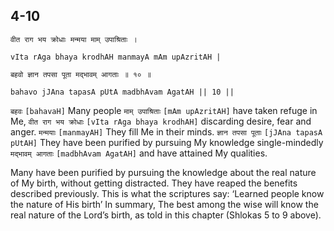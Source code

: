 ## 4-10


```shloka-sa
वीत राग भय क्रोधाः मन्मया माम् उपाश्रिताः ।
```
```shloka-sa-hk
vIta rAga bhaya krodhAH manmayA mAm upAzritAH |
```
```shloka-sa
बहवो ज्ञान तपसा पूता मद्भावम् आगताः ॥ १० ॥
```
```shloka-sa-hk
bahavo jJAna tapasA pUtA madbhAvam AgatAH || 10 ||
```

`बहवः` `[bahavaH]` Many people `माम् उपाश्रिताः` `[mAm upAzritAH]` have taken refuge in Me, `वीत राग भय क्रोधाः` `[vIta rAga bhaya krodhAH]` discarding desire, fear and anger. `मन्मयाः` `[manmayAH]` They fill Me in their minds. `ज्ञान तपसा पूताः` `[jJAna tapasA pUtAH]` They have been purified by pursuing My knowledge single-mindedly `मद्भावम् आगताः` `[madbhAvam AgatAH]` and have attained My qualities.

Many have been purified by pursuing the knowledge about the real nature of My birth, without getting distracted. They have reaped the benefits described previously. This is what the scriptures say: ‘Learned people know the nature of His birth’ 
In summary, The best among the wise will know the real nature of the Lord’s birth, as told in this chapter (Shlokas 5 to 9 above).

